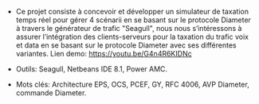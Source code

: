 - Ce projet consiste à concevoir et développer un simulateur de taxation temps réel pour gérer 4 scénarii en se basant sur le protocole Diameter à travers le générateur de trafic "Seagull", nous nous s’intéressons à assurer l’intégration des clients-serveurs pour la taxation du trafic voix et data en se basant sur le protocole Diameter avec ses différentes variantes. Lien demo: https://youtu.be/G4n4R6KIDNc

- Outils: Seagull, Netbeans IDE 8.1, Power AMC.
- Mots clés: Architecture EPS, OCS, PCEF, GY, RFC 4006, AVP Diameter, commande Diameter.
